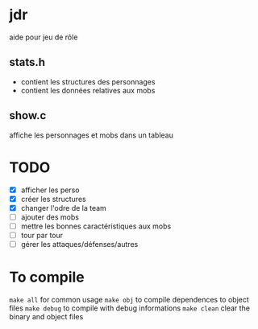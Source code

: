 # jdr
aide pour jeu de rôle

## stats.h
* contient les structures des personnages
* contient les données relatives aux mobs

## show.c
affiche les personnages et mobs dans un tableau

# TODO
- [x] afficher les perso
- [x] créer les structures
- [x] changer l'odre de la team
- [ ] ajouter des mobs
- [ ] mettre les bonnes caractéristiques aux mobs
- [ ] tour par tour
- [ ] gérer les attaques/défenses/autres

# To compile
`make all`   for common usage
`make obj`   to compile dependences to object files
`make debug` to compile with debug informations
`make clean` clear the binary and object files
